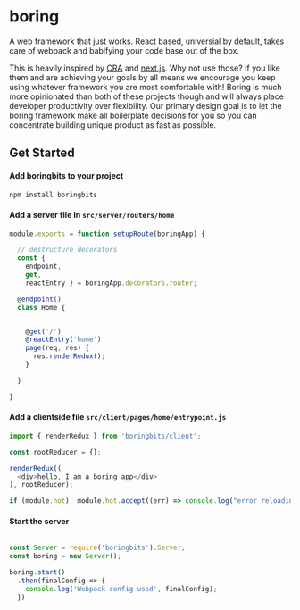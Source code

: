 # boring

A web framework that just works.  React based, universial by default, takes care of webpack and bablfying your code base out of the box.

This is heavily inspired by [CRA](https://github.com/facebook/create-react-app) and [next.js](https://github.com/zeit/next.js/). Why not use those? If you like them and are achieving your goals by all means we encourage you keep using whatever framework you are most comfortable with! Boring is much more opinionated than both of these projects though and will always place developer productivity over flexibility.  Our primary design goal is to let the boring framework make all boilerplate decisions for you so you can concentrate building unique product as fast as possible.

## Get Started

#### Add boringbits to your project
```bash
npm install boringbits
```

#### Add a server file in `src/server/routers/home`
```JavaScript
module.exports = function setupRoute(boringApp) {

  // destructure decorators
  const {
    endpoint,
    get,
    reactEntry } = boringApp.decorators.router;

  @endpoint()
  class Home {


    @get('/')
    @reactEntry('home')
    page(req, res) {
      res.renderRedux();
    }

  }

}

```


#### Add a clientside file `src/client/pages/home/entrypoint.js`
```JavaScript
import { renderRedux } from 'boringbits/client';

const rootReducer = {};

renderRedux((
  <div>hello, I am a boring app</div>
), rootReducer);

if (module.hot)  module.hot.accept((err) => console.log("error reloading", err));
```

#### Start the server
```JavaScript

const Server = require('boringbits').Server;
const boring = new Server();

boring.start()
  .then(finalConfig => {
    console.log('Webpack config used', finalConfig);
  })

```